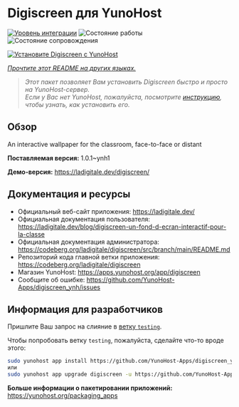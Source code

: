 <!--
Важно: этот README был автоматически сгенерирован <https://github.com/YunoHost/apps/tree/master/tools/readme_generator>
Он НЕ ДОЛЖЕН редактироваться вручную.
-->

# Digiscreen для YunoHost

[![Уровень интеграции](https://apps.yunohost.org/badge/integration/digiscreen)](https://ci-apps.yunohost.org/ci/apps/digiscreen/)
![Состояние работы](https://apps.yunohost.org/badge/state/digiscreen)
![Состояние сопровождения](https://apps.yunohost.org/badge/maintained/digiscreen)

[![Установите Digiscreen с YunoHost](https://install-app.yunohost.org/install-with-yunohost.svg)](https://install-app.yunohost.org/?app=digiscreen)

*[Прочтите этот README на других языках.](./ALL_README.md)*

> *Этот пакет позволяет Вам установить Digiscreen быстро и просто на YunoHost-сервер.*  
> *Если у Вас нет YunoHost, пожалуйста, посмотрите [инструкцию](https://yunohost.org/install), чтобы узнать, как установить его.*

## Обзор

An interactive wallpaper for the classroom, face-to-face or distant


**Поставляемая версия:** 1.0.1~ynh1

**Демо-версия:** <https://ladigitale.dev/digiscreen/>
## Документация и ресурсы

- Официальный веб-сайт приложения: <https://ladigitale.dev/>
- Официальная документация пользователя: <https://ladigitale.dev/blog/digiscreen-un-fond-d-ecran-interactif-pour-la-classe>
- Официальная документация администратора: <https://codeberg.org/ladigitale/digiscreen/src/branch/main/README.md>
- Репозиторий кода главной ветки приложения: <https://codeberg.org/ladigitale/digiscreen>
- Магазин YunoHost: <https://apps.yunohost.org/app/digiscreen>
- Сообщите об ошибке: <https://github.com/YunoHost-Apps/digiscreen_ynh/issues>

## Информация для разработчиков

Пришлите Ваш запрос на слияние в [ветку `testing`](https://github.com/YunoHost-Apps/digiscreen_ynh/tree/testing).

Чтобы попробовать ветку `testing`, пожалуйста, сделайте что-то вроде этого:

```bash
sudo yunohost app install https://github.com/YunoHost-Apps/digiscreen_ynh/tree/testing --debug
или
sudo yunohost app upgrade digiscreen -u https://github.com/YunoHost-Apps/digiscreen_ynh/tree/testing --debug
```

**Больше информации о пакетировании приложений:** <https://yunohost.org/packaging_apps>
